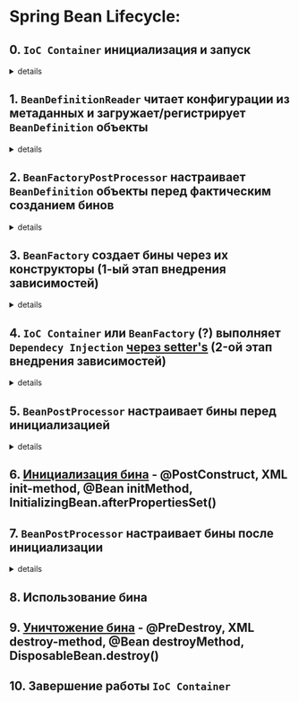 # Spring Bean Lifecycle: 

## 0. `IoC Container` инициализация и запуск
<details><summary>details</summary> 

1. Запуск приложения
2. Сканирование конфига приложения 
3. Создание структур данных, необходимых для управления бинами
</details>

## 1. `BeanDefinitionReader` читает конфигурации из метаданных и загружает/регистрирует `BeanDefinition` объекты
<details><summary>details</summary> 

### 1.1 Чтение конфигураций
[Configuration Metadata](https://docs.spring.io/spring-framework/reference/core/beans/basics.html)
- Конфигурационные файлы XML
```XML
<?xml version="1.0" encoding="UTF-8"?>
<beans xmlns="http://www.springframework.org/schema/beans"
	xmlns:xsi="http://www.w3.org/2001/XMLSchema-instance"
	xsi:schemaLocation="http://www.springframework.org/schema/beans
		https://www.springframework.org/schema/beans/spring-beans.xsd">
    <bean id="myService" class="com.example.MyService"/>
</beans>
```
- Конфигурация на основе аннотаций `@Component`, `@Controller`, `@Service`, `@Repository`
```Java
@Component
public class MyService {
    // ...
}
```
- Конфигурация на основе Java классов с аннотациями `@Configuration`, `@Bean`
```Java
@Configuration
public class AppConfig {

    @Bean
    public MyService myService() {
        return new MyService();
    }
}
```
- Конфигурация на основе `AnnotationConfigApplicationContext`
```Java
AnnotationConfigApplicationContext context = new AnnotationConfigApplicationContext();
context.register(MyService.class);
context.refresh();
```

## 1.2 Регистрация бинов - создание метаданных бина 
[BeanDefinition](https://docs.spring.io/spring-framework/reference/core/beans/definition.html)
1. Class 
2. Name 
3. Scope 
4. Constructor arguments 
5. Properties 
6. Autowiring mode 
7. Lazy initialization mode 
8. Initialization method 
9. Destruction method

</details>

## 2. `BeanFactoryPostProcessor` настраивает `BeanDefinition` объекты перед фактическим созданием бинов
<details><summary>details</summary>

Реализация интерфейса [BeanFactoryPostProcessor](https://docs.spring.io/spring-framework/reference/core/beans/factory-extension.html#beans-factory-extension-factory-postprocessors) имеет единственный метод _postProcessBeanFactory()_, предоставляет доступ к созданным `BeanDefinition` объектам и позволяет вносить изменения.
</details>

## 3. `BeanFactory` создает бины через их конструкторы (1-ый этап внедрения зависимостей)
<details><summary>details</summary>

`BeanFactory` вызывает конструктор каждого бина и происходит [Dependecy Injection](https://docs.spring.io/spring-framework/reference/core/beans/dependencies/factory-collaborators.html#beans-constructor-injection).
При необходимости он делегирует это пользовательским экземплярам `FactoryBean`.
</details>

## 4. `IoC Container` или `BeanFactory` (?) выполняет `Dependecy Injection` [через setter's](https://docs.spring.io/spring-framework/reference/core/beans/dependencies/factory-collaborators.html#beans-setter-injection) (2-ой этап внедрения зависимостей)
<details><summary>details</summary>

Если зависимости внедряются через конструктор, то сначала создаются зависимые бины, а затем те, которые от них зависят.
**Избегайте циклических зависимостей**: используйте Constructor Injection | @Lazy | Refactor Code

</details>

## 5. `BeanPostProcessor` настраивает бины **перед** инициализацией
<details><summary>details</summary>

[BeanPostProcessor](https://docs.spring.io/spring-framework/reference/core/beans/factory-extension.html) вызывает метод _postProcessBeforeInitialization()_ перед вызовом `init-метода` (если он определен) и возвращает бин.

</details>

## 6. [Инициализация бина](https://docs.spring.io/spring-framework/reference/core/beans/factory-nature.html) - @PostConstruct, XML init-method, @Bean initMethod, InitializingBean.afterPropertiesSet()

## 7. `BeanPostProcessor` настраивает бины **после** инициализации
<details><summary>details</summary>

[BeanPostProcessor](https://docs.spring.io/spring-framework/reference/core/beans/factory-extension.html) вызывает метод _postProcessBeforeAfterInitialization()_ после вызова `init-метода` (если он определен) и возвращает бин.
Обычно это необходимо, если вам нужно обернуть прокси вокруг бина или в случае циклических зависимостей.

</details>

## 8. Использование бина
## 9. [Уничтожение бина](https://docs.spring.io/spring-framework/reference/core/beans/factory-nature.html#beans-factory-lifecycle-disposablebean) - @PreDestroy, XML destroy-method, @Bean destroyMethod, DisposableBean.destroy()
## 10. Завершение работы `IoC Container`
